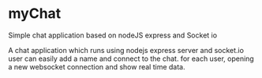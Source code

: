 # myChat
Simple chat application based on nodeJS express and Socket io 

A chat application which runs using nodejs express server and socket.io
user can easily add a name and connect to the chat.
for each user, opening a new websocket connection and show real time data.
